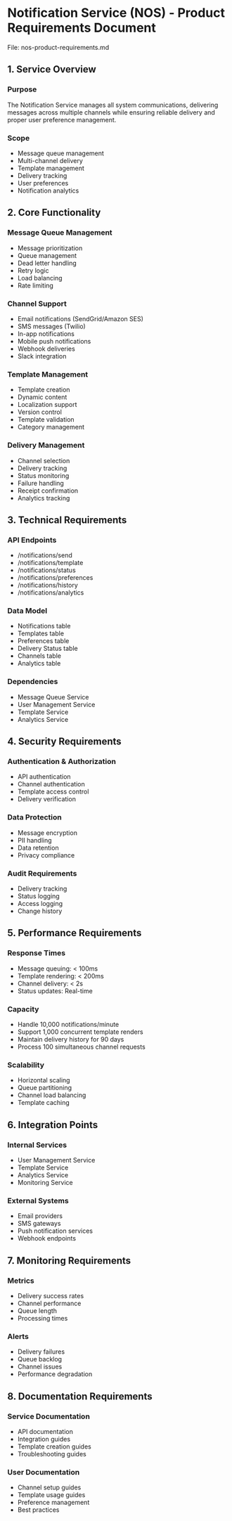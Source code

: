 # Notification Service (NOS) - Product Requirements Document
File: nos-product-requirements.md

## 1. Service Overview

### Purpose
The Notification Service manages all system communications, delivering messages across multiple channels while ensuring reliable delivery and proper user preference management.

### Scope
- Message queue management
- Multi-channel delivery
- Template management
- Delivery tracking
- User preferences
- Notification analytics

## 2. Core Functionality

### Message Queue Management
- Message prioritization
- Queue management
- Dead letter handling
- Retry logic
- Load balancing
- Rate limiting

### Channel Support
- Email notifications (SendGrid/Amazon SES)
- SMS messages (Twilio)
- In-app notifications
- Mobile push notifications
- Webhook deliveries
- Slack integration

### Template Management
- Template creation
- Dynamic content
- Localization support
- Version control
- Template validation
- Category management

### Delivery Management
- Channel selection
- Delivery tracking
- Status monitoring
- Failure handling
- Receipt confirmation
- Analytics tracking

## 3. Technical Requirements

### API Endpoints
- /notifications/send
- /notifications/template
- /notifications/status
- /notifications/preferences
- /notifications/history
- /notifications/analytics

### Data Model
- Notifications table
- Templates table
- Preferences table
- Delivery Status table
- Channels table
- Analytics table

### Dependencies
- Message Queue Service
- User Management Service
- Template Service
- Analytics Service

## 4. Security Requirements

### Authentication & Authorization
- API authentication
- Channel authentication
- Template access control
- Delivery verification

### Data Protection
- Message encryption
- PII handling
- Data retention
- Privacy compliance

### Audit Requirements
- Delivery tracking
- Status logging
- Access logging
- Change history

## 5. Performance Requirements

### Response Times
- Message queuing: < 100ms
- Template rendering: < 200ms
- Channel delivery: < 2s
- Status updates: Real-time

### Capacity
- Handle 10,000 notifications/minute
- Support 1,000 concurrent template renders
- Maintain delivery history for 90 days
- Process 100 simultaneous channel requests

### Scalability
- Horizontal scaling
- Queue partitioning
- Channel load balancing
- Template caching

## 6. Integration Points

### Internal Services
- User Management Service
- Template Service
- Analytics Service
- Monitoring Service

### External Systems
- Email providers
- SMS gateways
- Push notification services
- Webhook endpoints

## 7. Monitoring Requirements

### Metrics
- Delivery success rates
- Channel performance
- Queue length
- Processing times

### Alerts
- Delivery failures
- Queue backlog
- Channel issues
- Performance degradation

## 8. Documentation Requirements

### Service Documentation
- API documentation
- Integration guides
- Template creation guides
- Troubleshooting guides

### User Documentation
- Channel setup guides
- Template usage guides
- Preference management
- Best practices